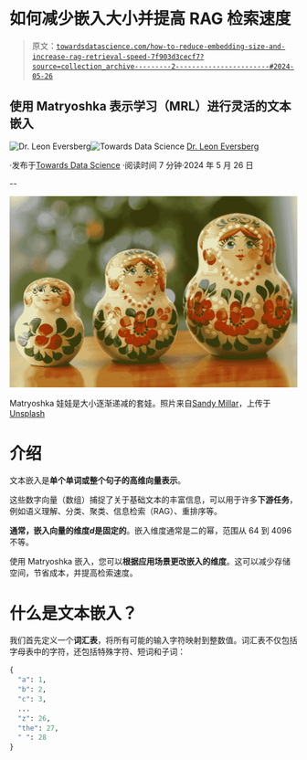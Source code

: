 # 如何减少嵌入大小并提高 RAG 检索速度

> 原文：[`towardsdatascience.com/how-to-reduce-embedding-size-and-increase-rag-retrieval-speed-7f903d3cecf7?source=collection_archive---------2-----------------------#2024-05-26`](https://towardsdatascience.com/how-to-reduce-embedding-size-and-increase-rag-retrieval-speed-7f903d3cecf7?source=collection_archive---------2-----------------------#2024-05-26)

## 使用 Matryoshka 表示学习（MRL）进行灵活的文本嵌入

[](https://medium.com/@leoneversberg?source=post_page---byline--7f903d3cecf7--------------------------------)![Dr. Leon Eversberg](https://medium.com/@leoneversberg?source=post_page---byline--7f903d3cecf7--------------------------------)[](https://towardsdatascience.com/?source=post_page---byline--7f903d3cecf7--------------------------------)![Towards Data Science](https://towardsdatascience.com/?source=post_page---byline--7f903d3cecf7--------------------------------) [Dr. Leon Eversberg](https://medium.com/@leoneversberg?source=post_page---byline--7f903d3cecf7--------------------------------)

·发布于[Towards Data Science](https://towardsdatascience.com/?source=post_page---byline--7f903d3cecf7--------------------------------) ·阅读时间 7 分钟·2024 年 5 月 26 日

--

![](img/aa83fbe893c96ba83d3975653ab8dbbd.png)

Matryoshka 娃娃是大小逐渐递减的套娃。照片来自[Sandy Millar](https://unsplash.com/@sandym10?utm_source=medium&utm_medium=referral)，上传于[Unsplash](https://unsplash.com/?utm_source=medium&utm_medium=referral)

# 介绍

文本嵌入是**单个单词或整个句子的高维向量表示**。

这些数字向量（数组）捕捉了关于基础文本的丰富信息，可以用于许多**下游任务**，例如语义理解、分类、聚类、信息检索（RAG）、重排序等。

**通常，嵌入向量的维度*d*是固定的**。嵌入维度通常是二的幂，范围从 64 到 4096 不等。

使用 Matryoshka 嵌入，您可以**根据应用场景更改嵌入的维度**。这可以减少存储空间，节省成本，并提高检索速度。

# 什么是文本嵌入？

我们首先定义一个**词汇表**，将所有可能的输入字符映射到整数值。词汇表不仅包括字母表中的字符，还包括特殊字符、短词和子词：

```py
{
  "a": 1,
  "b": 2,
  "c": 3,
  ...
  "z": 26,
  "the": 27,
  " ": 28
}
```
